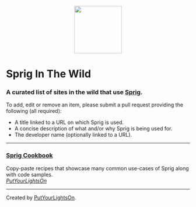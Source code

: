 <p align="center"><img width="130" src="https://raw.githubusercontent.com/putyourlightson/craft-sprig/v1/src/icon.svg"></p>

# Sprig In The Wild

### A curated list of sites in the wild that use [Sprig](https://putyourlightson.com/plugins/sprig).

To add, edit or remove an item, please submit a pull request providing the following (all required):
- A title linked to a URL on which Sprig is used.
- A concise description of what and/or why Sprig is being used for.
- The developer name (optionally linked to a URL).

---

### [Sprig Cookbook](https://putyourlightson.com/sprig-cookbook)
Copy-paste recipes that showcase many common use-cases of Sprig along with code samples.  
_[PutYourLightsOn](https://putyourlightson.com/)_

---

Created by [PutYourLightsOn](https://putyourlightson.com/).
